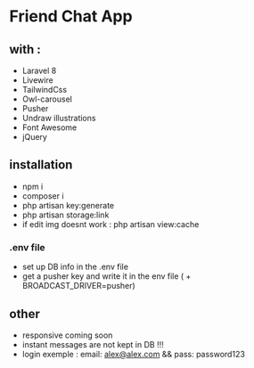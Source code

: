 # Friend Chat App
## with :
- Laravel 8
- Livewire
- TailwindCss
- Owl-carousel
- Pusher
- Undraw illustrations
- Font Awesome
- jQuery
## installation
- npm i
- composer i 
- php artisan key:generate
- php artisan storage:link
- if edit img doesnt work : php artisan view:cache
### .env file
- set up DB info in the .env file
- get a pusher key and write it in the env file ( + BROADCAST_DRIVER=pusher)

## other
- responsive coming soon
- instant messages are not kept in DB !!! 
- login exemple : email: alex@alex.com  && pass: password123

